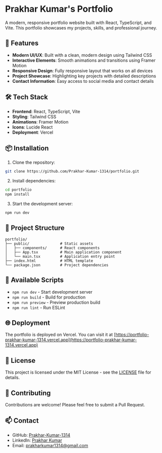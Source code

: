 # Prakhar Kumar's Portfolio

A modern, responsive portfolio website built with React, TypeScript, and Vite. This portfolio showcases my projects, skills, and professional journey.

## 🚀 Features

- **Modern UI/UX**: Built with a clean, modern design using Tailwind CSS
- **Interactive Elements**: Smooth animations and transitions using Framer Motion
- **Responsive Design**: Fully responsive layout that works on all devices
- **Project Showcase**: Highlighting key projects with detailed descriptions
- **Contact Information**: Easy access to social media and contact details

## 🛠️ Tech Stack

- **Frontend**: React, TypeScript, Vite
- **Styling**: Tailwind CSS
- **Animations**: Framer Motion
- **Icons**: Lucide React
- **Deployment**: Vercel

## 📦 Installation

1. Clone the repository:
```bash
git clone https://github.com/Prakhar-Kumar-1314/portfolio.git
```

2. Install dependencies:
```bash
cd portfolio
npm install
```

3. Start the development server:
```bash
npm run dev
```

## 🎨 Project Structure

```
portfolio/
├── public/              # Static assets
│   ├── components/      # React components
│   ├── App.tsx          # Main application component
│   └── main.tsx         # Application entry point
├── index.html           # HTML template
└── package.json         # Project dependencies
```

## 🔧 Available Scripts

- `npm run dev` - Start development server
- `npm run build` - Build for production
- `npm run preview` - Preview production build
- `npm run lint` - Run ESLint

## 🌐 Deployment

The portfolio is deployed on Vercel. You can visit it at [https://portfolio-prakhar-kumar-1314.vercel.app](https://portfolio-prakhar-kumar-1314.vercel.app)

## 📝 License

This project is licensed under the MIT License - see the [LICENSE](LICENSE) file for details.

## 🤝 Contributing

Contributions are welcome! Please feel free to submit a Pull Request.

## 📫 Contact

- GitHub: [Prakhar-Kumar-1314](https://github.com/Prakhar-Kumar-1314)
- LinkedIn: [Prakhar Kumar](https://www.linkedin.com/in/prakhar-kumar-059aa4265/)
- Email: prakharkumar1314@gmail.com 